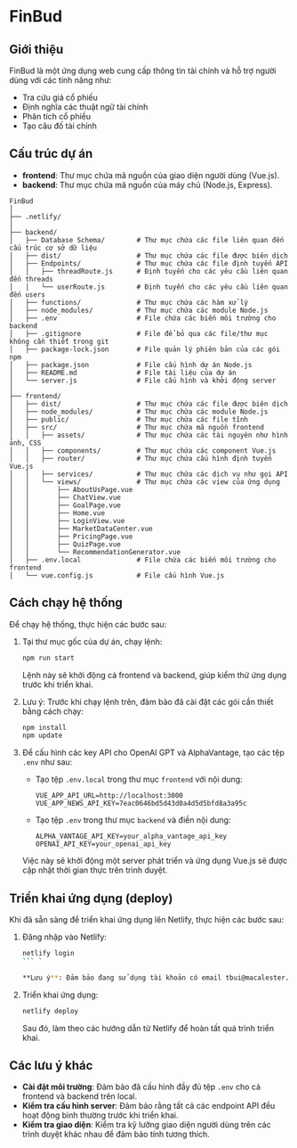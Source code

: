 # FinBud

## Giới thiệu

FinBud là một ứng dụng web cung cấp thông tin tài chính và hỗ trợ người dùng với các tính năng như:

- Tra cứu giá cổ phiếu
- Định nghĩa các thuật ngữ tài chính
- Phân tích cổ phiếu
- Tạo câu đố tài chính

## Cấu trúc dự án

- **frontend**: Thư mục chứa mã nguồn của giao diện người dùng (Vue.js).
- **backend**: Thư mục chứa mã nguồn của máy chủ (Node.js, Express).

```
FinBud
│
├── .netlify/
│
├── backend/
│   ├── Database Schema/        # Thư mục chứa các file liên quan đến cấu trúc cơ sở dữ liệu
│   ├── dist/                   # Thư mục chứa các file được biên dịch
│   ├── Endpoints/              # Thư mục chứa các file định tuyến API
│   │   ├── threadRoute.js      # Định tuyến cho các yêu cầu liên quan đến threads
│   │   └── userRoute.js        # Định tuyến cho các yêu cầu liên quan đến users
│   ├── functions/              # Thư mục chứa các hàm xử lý
│   ├── node_modules/           # Thư mục chứa các module Node.js
│   ├── .env                    # File chứa các biến môi trường cho backend
│   ├── .gitignore              # File để bỏ qua các file/thư mục không cần thiết trong git
│   ├── package-lock.json       # File quản lý phiên bản của các gói npm
│   ├── package.json            # File cấu hình dự án Node.js
│   ├── README.md               # File tài liệu của dự án
│   └── server.js               # File cấu hình và khởi động server
│
├── frontend/
│   ├── dist/                   # Thư mục chứa các file được biên dịch
│   ├── node_modules/           # Thư mục chứa các module Node.js
│   ├── public/                 # Thư mục chứa các file tĩnh
│   ├── src/                    # Thư mục chứa mã nguồn frontend
│   │   ├── assets/             # Thư mục chứa các tài nguyên như hình ảnh, CSS
│   │   ├── components/         # Thư mục chứa các component Vue.js
│   │   ├── router/             # Thư mục chứa cấu hình định tuyến Vue.js
│   │   ├── services/           # Thư mục chứa các dịch vụ như gọi API
│   │   └── views/              # Thư mục chứa các view của ứng dụng
│   │       ├── AboutUsPage.vue
│   │       ├── ChatView.vue
│   │       ├── GoalPage.vue
│   │       ├── Home.vue
│   │       ├── LoginView.vue
│   │       ├── MarketDataCenter.vue
│   │       ├── PricingPage.vue
│   │       ├── QuizPage.vue
│   │       └── RecommendationGenerator.vue
│   ├── .env.local              # File chứa các biến môi trường cho frontend
│   └── vue.config.js           # File cấu hình Vue.js
```

## Cách chạy hệ thống

Để chạy hệ thống, thực hiện các bước sau:

1. Tại thư mục gốc của dự án, chạy lệnh:

    ```bash
    npm run start
    ```

    Lệnh này sẽ khởi động cả frontend và backend, giúp kiểm thử ứng dụng trước khi triển khai.

2. Lưu ý: Trước khi chạy lệnh trên, đảm bảo đã cài đặt các gói cần thiết bằng cách chạy:

    ```bash
    npm install
    npm update
    ```

3. Để cấu hình các key API cho OpenAI GPT và AlphaVantage, tạo các tệp `.env` như sau:

    - Tạo tệp `.env.local` trong thư mục `frontend` với nội dung:

        ```env
        VUE_APP_API_URL=http://localhost:3000
        VUE_APP_NEWS_API_KEY=7eac0646bd5d43d0a4d5d5bfd8a3a95c
        ```

    - Tạo tệp `.env` trong thư mục `backend` và điền nội dung:

        ```env
        ALPHA_VANTAGE_API_KEY=your_alpha_vantage_api_key
        OPENAI_API_KEY=your_openai_api_key
        ```

    Việc này sẽ khởi động một server phát triển và ứng dụng Vue.js sẽ được cập nhật thời gian thực trên trình duyệt.

## Triển khai ứng dụng (deploy)

Khi đã sẵn sàng để triển khai ứng dụng lên Netlify, thực hiện các bước sau:

1. Đăng nhập vào Netlify:

    ```bash
    netlify login
    ``` `

    **Lưu ý**: Đảm bảo đang sử dụng tài khoản có email tbui@macalester.edu để có quyền triển khai.

2. Triển khai ứng dụng:

    ```bash
    netlify deploy
    ```

    Sau đó, làm theo các hướng dẫn từ Netlify để hoàn tất quá trình triển khai.

## Các lưu ý khác

- **Cài đặt môi trường**: Đảm bảo đã cấu hình đầy đủ tệp `.env` cho cả frontend và backend trên local.
- **Kiểm tra cấu hình server**: Đảm bảo rằng tất cả các endpoint API đều hoạt động bình thường trước khi triển khai.
- **Kiểm tra giao diện**: Kiểm tra kỹ lưỡng giao diện người dùng trên các trình duyệt khác nhau để đảm bảo tính tương thích.

